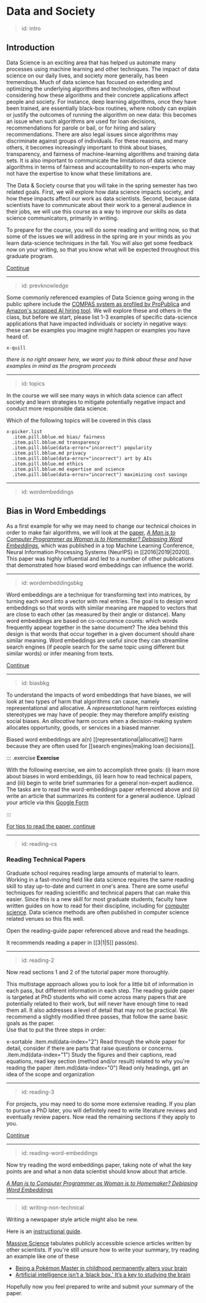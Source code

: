 
# Data and Society

> id: intro
## Introduction

Data Science is an exciting area that has helped us automate many processes using machine learning and other techniques. The impact of data science on our daily lives, and society more generally, has been tremendous. Much of data science has focused on extending and optimizing the underlying algorithms and technologies, often without considering how these algorithms and their concrete applications affect people and society. For instance, deep learning algorithms, once they have been trained, are essentially black-box routines, where nobody can explain or justify the outcomes of running the algorithm on new data: this becomes an issue when such algorithms are used for loan decisions, recommendations for parole or bail, or for hiring and salary recommendations. There are also legal issues since algorithms may discriminate against groups of individuals. For these reasons, and many others, it becomes increasingly important to think about biases, transparency, and fairness of machine-learning algorithms and training data sets. It is also important to communicate the limitations of data science algorithms in terms of fairness and accountability to non-experts who may not have the expertise to know what these limitations are.

<!-- should this be more standalone material or is it ok to directly address the class as follows ?-->

The Data & Society course that you will take in the spring semester has two related goals. First, we will explore how data science impacts society, and how these impacts affect our work as data scientists. Second, because data scientists have to communicate about their work to a general audience in their jobs, we will use this course as a way to improve our skills as data science communicators, primarily in writing.

To prepare for the course, you will do some reading and writing now, so that some of the issues we will address in the spring are in your minds as you learn data-science techniques in the fall. You will also get some feedback now on your writing, so that you know what will be expected throughout this graduate program.

[Continue](btn:next)

---
> id: prevknowledge

Some commonly referenced examples of Data Science going wrong in the public sphere include the [COMPAS system as profiled by ProPublica](https://www.propublica.org/article/machine-bias-risk-assessments-in-criminal-sentencing) and [Amazon's scrapped AI hiring tool](https://www.reuters.com/article/us-amazon-com-jobs-automation-insight/amazon-scraps-secret-ai-recruiting-tool-that-showed-bias-against-women-idUSKCN1MK08G).
We will explore these and others in the class, but before we start, please list 1-3 examples of specific data-science applications that have impacted individuals or society in negative ways: these can be examples you imagine might happen or examples you have heard of.

<!--  textbox exercise -->

    x-quill

_there is no right answer here, we want you to think about these and have examples in mind as the program proceeds_

---
> id: topics


In the course we will see many ways in which data science can affect society and learn strategies to mitigate potentially negative impact and conduct more responsible data science.

Which of the following topics will be covered in this class


    x-picker.list
      .item.pill.bblue.md bias/ fairness
      .item.pill.bblue.md transparency
      .item.pill.bblue(data-error="incorrect") popularity
      .item.pill.bblue.md privacy
      .item.pill.bblue(data-error="incorrect") art by AIs
      .item.pill.bblue.md ethics
      .item.pill.bblue.md expertise and science
      .item.pill.bblue(data-error="incorrect") maximizing cost savings


<!-- Should there be more of a transition here?  -->

---
> id: wordembeddings
## Bias in Word Embeddings

As a first example for why we may need to change our technical choices in order to make fair algorithms, we will look at the [paper](gloss:reading), [_A Man is to Computer Programmer as Woman is to Homemaker? Debiasing Word Embeddings_](https://papers.nips.cc/paper/6228-man-is-to-computer-programmer-as-woman-is-to-homemaker-debiasing-word-embeddings.pdf),
which was published in a top Machine Learning Conference, Neural Information Processing Systems (NeurIPS) in [[2016|2019|2020]]. This paper was highly influential and led to a number of other publications that demonstrated how biased word embeddings can influence the world.

---
> id: wordembeddingsbkg

Word embeddings are a technique for transforming text into matrices, by turning each word into a vector with real entries. The goal is to design word embeddings so that words with similar meaning are mapped to vectors that are close to each other (as measured by their angle or distance). Many word embeddings are based on co-occurence counts: which words frequently appear together in the same document? The idea behind this design is that words that occur together in a given document should share similar meaning. Word embeddings are useful since they can streamline search engines (if people search for the same topic using different but similar words) or infer meaning from texts.

[Continue](btn:next)

 ---
 > id: biasbkg

To understand the impacts of word embeddings that have biases, we will look at two types of harm that algorithms can cause, namely representational and allocative.
A _representational_ harm reinforces existing stereotypes we may have of people: they may therefore amplify existing social biases.
An _allocative_ harm occurs when a decision-making system allocates opportunity, goods, or services in a biased manner.

Biased word embeddings are a(n) [[representational|allocative]] harm because they are often used for [[search engines|making loan decisions]].

::: .exercise
**Exercise**  

With the following exercise, we aim to accomplish three goals: (i) learn more about biases in word embeddings, (ii) learn how to read technical papers, and (iii) begin to write brief summaries for a general non-expert audience. The tasks are to read the word-embeddings paper referenced above and (ii) write an article that summarizes its content for a general audience. Upload your article via this [Google Form](https://forms.gle/G9BRkw9KunZSbyAN9)

:::

[For tips to read the paper, continue](btn:next)

---
> id: reading-cs

### Reading Technical Papers

Graduate school requires reading large amounts of material to learn. Working in a fast-moving field like data science requires the same reading skill to stay up-to-date and current in one's area. There are some useful techniques for reading scientific and technical papers that can make this easier. Since this is a new skill for most graduate students, faculty have written guides on how to read for their discipline, including for [computer science](https://web.stanford.edu/class/ee384m/Handouts/HowtoReadPaper.pdf).
Data science methods are often published in computer science related venues so this fits well.

Open the reading-guide paper referenced above and read the headings.

It recommends reading a paper in [[3|1|5]] pass(es).

---
> id: reading-2

Now read sections 1 and 2 of the tutorial paper more thoroughly.

This multistage approach allows you to look for a little bit of information in each pass, but different information in each step.
The reading guide paper is targeted at PhD students who will come across many papers that are potentially related to their work, but will never have enough time to read them all.
It also addresses a level of detail that may not be practical.
We recommend a slightly modified three passes, that follow the same basic goals as the paper.  
Use that to put the three steps in order:

x-sortable
  .item.md(data-index="2") Read through the whole paper for detail, consider if there are parts that raise questions or concerns.
  .item.md(data-index="1") Study the figures and their captions, read equations, read key section (method and/or result) related to why you're reading the paper
  .item.md(data-index="0") Read only headings, get an idea of the scope and organization

---
> id: reading-3


For projects, you may need to do some more extensive reading.
If you plan to pursue a PhD later, you will definitely need to write literature reviews and eventually review papers.
Now read the remaining sections if they apply to you.

[Continue](btn:next)

---
> id: reading-word-embeddings


Now try reading the word embeddings paper, taking note of what the key points are and what a non data scientist should know about that article.

 [_A Man is to Computer Programmer as Woman is to Homemaker? Debiasing Word Embeddings_](https://papers.nips.cc/paper/6228-man-is-to-computer-programmer-as-woman-is-to-homemaker-debiasing-word-embeddings.pdf)


---
> id: writing-non-technical

Writing a newspaper style article might also be new.  

Here is an [instructional guide](https://www.improbable.com/airchives/paperair/volume10/v10i4/scient-PR-10-4.pdf).  

[Massive Science](https://massivesci.com/) tabulates publicly accessible science articles written by other scientists.  If you're still unsure how to write your summary, try reading an example like one of these

- [Being a Pokémon Master in childhood permanently alters your brain](https://massivesci.com/articles/pokemon-detective-pikachu-brains-video-games/)
- [Artificial intelligence isn’t a ‘black box.’ It’s a key to studying the brain](https://massivesci.com/articles/artificial-intelligence-human-brain-black-box-algorithm/)

Hopefully now you feel prepared to write and submit your summary of the paper.
